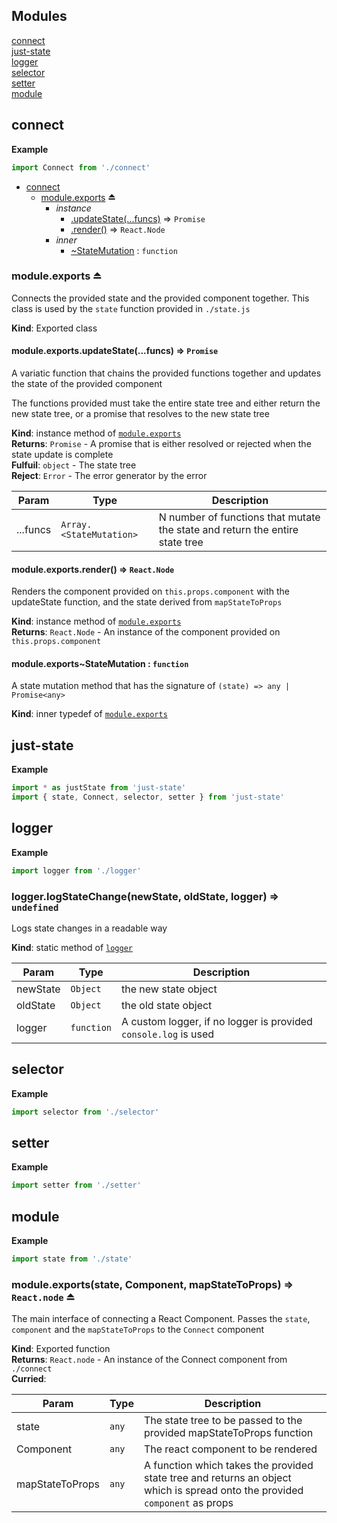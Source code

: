 ## Modules

<dl>
<dt><a href="#module_connect">connect</a></dt>
<dd></dd>
<dt><a href="#module_just-state">just-state</a></dt>
<dd></dd>
<dt><a href="#module_logger">logger</a></dt>
<dd></dd>
<dt><a href="#module_selector">selector</a></dt>
<dd></dd>
<dt><a href="#module_setter">setter</a></dt>
<dd></dd>
<dt><a href="#module_module">module</a></dt>
<dd></dd>
</dl>

<a name="module_connect"></a>

## connect
**Example**  
```js
import Connect from './connect'
```

* [connect](#module_connect)
    * [module.exports](#exp_module_connect--module.exports) ⏏
        * _instance_
            * [.updateState(...funcs)](#module_connect--module.exports+updateState) ⇒ <code>Promise</code>
            * [.render()](#module_connect--module.exports+render) ⇒ <code>React.Node</code>
        * _inner_
            * [~StateMutation](#module_connect--module.exports..StateMutation) : <code>function</code>

<a name="exp_module_connect--module.exports"></a>

### module.exports ⏏
Connects the provided state and the provided component together.
This class is used by the `state` function provided in `./state.js`

**Kind**: Exported class  
<a name="module_connect--module.exports+updateState"></a>

#### module.exports.updateState(...funcs) ⇒ <code>Promise</code>
A variatic function that chains the provided functions together
and updates the state of the provided component

The functions provided must take the entire state tree and either return the new
state tree, or a promise that resolves to the new state tree

**Kind**: instance method of [<code>module.exports</code>](#exp_module_connect--module.exports)  
**Returns**: <code>Promise</code> - A promise that is either resolved or rejected when the state
                          update is complete  
**Fulfuil**: <code>object</code> - The state tree  
**Reject**: <code>Error</code> - The error generator by the error  

| Param | Type | Description |
| --- | --- | --- |
| ...funcs | <code>Array.&lt;StateMutation&gt;</code> | N number of functions that mutate the state and return the                                 entire state tree |

<a name="module_connect--module.exports+render"></a>

#### module.exports.render() ⇒ <code>React.Node</code>
Renders the component provided on `this.props.component` with
the updateState function, and the state derived from `mapStateToProps`

**Kind**: instance method of [<code>module.exports</code>](#exp_module_connect--module.exports)  
**Returns**: <code>React.Node</code> - An instance of the component provided on `this.props.component`  
<a name="module_connect--module.exports..StateMutation"></a>

#### module.exports~StateMutation : <code>function</code>
A state mutation method that has the signature of `(state) => any | Promise<any>`

**Kind**: inner typedef of [<code>module.exports</code>](#exp_module_connect--module.exports)  
<a name="module_just-state"></a>

## just-state
**Example**  
```js
import * as justState from 'just-state'
import { state, Connect, selector, setter } from 'just-state'
```
<a name="module_logger"></a>

## logger
**Example**  
```js
import logger from './logger'
```
<a name="module_logger.logStateChange"></a>

### logger.logStateChange(newState, oldState, logger) ⇒ <code>undefined</code>
Logs state changes in a readable way

**Kind**: static method of [<code>logger</code>](#module_logger)  

| Param | Type | Description |
| --- | --- | --- |
| newState | <code>Object</code> | the new state object |
| oldState | <code>Object</code> | the old state object |
| logger | <code>function</code> | A custom logger, if no logger is provided `console.log` is used |

<a name="module_selector"></a>

## selector
**Example**  
```js
import selector from './selector'
```
<a name="module_setter"></a>

## setter
**Example**  
```js
import setter from './setter'
```
<a name="module_module"></a>

## module
**Example**  
```js
import state from './state'
```
<a name="exp_module_module--module.exports"></a>

### module.exports(state, Component, mapStateToProps) ⇒ <code>React.node</code> ⏏
The main interface of connecting a React Component.
Passes the `state`, `component` and the `mapStateToProps`
to the `Connect` component

**Kind**: Exported function  
**Returns**: <code>React.node</code> - An instance of the Connect component from `./connect`  
**Curried**:   

| Param | Type | Description |
| --- | --- | --- |
| state | <code>any</code> | The state tree to be passed to the provided                               mapStateToProps function |
| Component | <code>any</code> | The react component to be rendered |
| mapStateToProps | <code>any</code> | A function which takes the provided state tree                               and returns an object which is spread onto the                               provided `component` as props |


